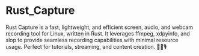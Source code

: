 # Rust_Capture
Rust Capture is a fast, lightweight, and efficient screen, audio, and webcam recording tool for Linux, written in Rust. It leverages ffmpeg, xdpyinfo, and slop to provide seamless recording capabilities with minimal resource usage. Perfect for tutorials, streaming, and content creation. 🚀🎥🎙️
